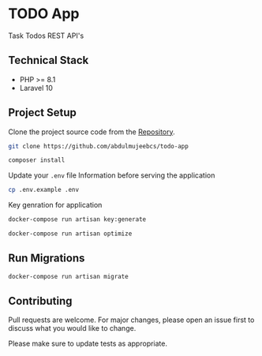 # TODO App

Task Todos REST API's 

## Technical Stack
- PHP >= 8.1
- Laravel 10

## Project Setup
Clone the project source code from the [Repository](https://github.com/abdulmujeebcs/todo-app).
```bash
git clone https://github.com/abdulmujeebcs/todo-app
```

```bash
composer install
```

Update your `.env` file Information before serving the application

```bash
cp .env.example .env
```

Key genration for application

```bash
docker-compose run artisan key:generate
```

```bash
docker-compose run artisan optimize
```

## Run Migrations

```bash
docker-compose run artisan migrate
```

## Contributing
Pull requests are welcome. For major changes, please open an issue first
to discuss what you would like to change.

Please make sure to update tests as appropriate.